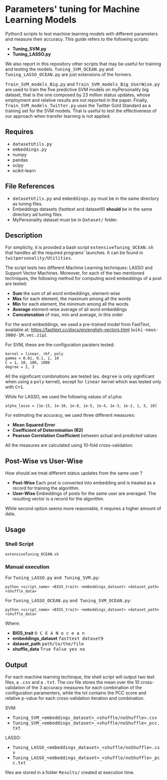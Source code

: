 Parameters' tuning for Machine Learning Models
======
Python3 scripts to test machine learning models with different parameters and measure their accuracy.
This guide refers to the following scripts:

* **Tuning_SVM.py**
* **Tuning_LASSO.py**

We also report in this repository other scripts that may be useful for training and testing the models. <tt>Tuning_SVM_OCEAN.py</tt> and <tt>Tuning_LASSO_OCEAN.py</tt> are just extensions of the formers.

<tt>Train_SVM_models_Big.py</tt> and <tt>Train_SVM_models_Big_UserWise.py</tt> are used to train the five predictive SVM models on myPersonality big dataset, that is the one composed by 23 million status updates, whose employment and relative results are not reported in the paper. Finally, <tt>Train_SVM_models_Twitter.py</tt> uses the Twitter Gold Standard as a training set for the SVM models. That is useful to test the effectiveness of our approach when transfer learning is not applied.

Requires
-----
* <tt>datasetUtils.py</tt>
* <tt>embeddings.py</tt>
* numpy
* pandas
* scipy
* scikit-learn

File References
-----
* <tt>datasetUtils.py</tt> and <tt>embeddings.py</tt> must be in the same directory as tuning files.
* Embeddings datasets (fasttext and dataset9) <b>should</b> be in the same directory ad tuning files.
* MyPersonality dataset must be in <tt>Dataset/</tt> folder.

Description
-----
For simplicity, it is provided a bash script <tt>extensiveTuning_OCEAN.sh</tt> that handles all the required programs' launches. It can be found in <tt>twitpersonality/Utilities</tt>.

The script tests two different Machine Learning techniques: LASSO and Support Vector Machines.
Moreover, for each of the two mentioned techniques, the following method for computing word embeddings of a post are tested:
  * <b>Sum</b> the sum of all word embeddings, element-wise
  * <b>Max</b> for each element, the maximum among all the words
  * <b>Min</b> for each element, the minimum among all the words
  * <b>Average</b> element-wise average of all word embeddings
  * <b>Concatenation</b> of max, min and average, in this order
  
For the word embeddings, we used a pre-trained model from FastText, available at: https://fasttext.cc/docs/en/english-vectors.html (<tt>wiki-news-300d-1M.vec.zip</tt>).

For SVM, these are the configuration paraters tested:
```
kernel = linear, rbf, poly
gamma = 0.01, 0.1, 1, 10
C = 1, 10, 100, 1000
degree = 2, 3
```
All the significant combinations are tested (es. <tt>degree</tt> is only significant when using a <tt>poly</tt> kernel), except for <tt>linear</tt> kernel which was tested only with <tt>C=1</tt>.

While for LASSO, we used the following values of <tt>alpha</tt>:
```
alpha_lasso = [1e-15, 1e-10, 1e-8, 1e-5, 1e-4, 1e-3, 1e-2, 1, 5, 10]
```

For estimating the accuracy, we used three different measures:
 * <b>Mean Squared Error</b>
 * <b>Coefficient of Determination (R2)</b>
 * <b>Pearson Correlation Coefficient</b> between actual and predicted values
 
All the measures are calculated using 10-fold cross-validation.

Post-Wise vs User-Wise
-----
How should we treat different status updates from the same user ?
* <b>Post-Wise</b> Each post is converted into embedding and is treated as a record for training the algorithm.
* <b>User-Wise</b> Embeddings of posts for the same user are averaged. The resulting vector is a record for the algorithm.

While second option seems more reasonable, it requires a higher amount of data.

Usage
-----

### Shell Script
```
extensiveTuning_OCEAN.sh
```
### Manual execution
For <tt>Tuning_LASSO.py</tt> <tt>and Tuning_SVM.py</tt>:
```
python <script_name> <BIG5_trait> <embeddings_dataset> <dataset_path> <shuffle_data>
```
For <tt>Tuning_LASSO_OCEAN.py</tt> <tt>and Tuning_SVM_OCEAN.py</tt>:
```
python <script_name> <BIG5_trait> <embeddings_dataset> <dataset_path> <shuffle_data>
```

Where:
* <b>BIG5_trait</b> <tt>O C E A N o c e a n</tt>
* <b>embeddings_dataset</b> <tt>fasttext dataset9</tt>
* <b>dataset_path</b> <tt>path/to/the/file</tt>
* <b>shuffle_data</b> <tt>True False yes no</tt>


Output
-----
For each machine learning techinque, the shell script will output two text files, a <tt>.csv</tt> and a <tt>.txt</tt>.
The csv file stores the mean over the 10 cross-validation of the 3 accuracy measures for each combination of the configuration paramenters, while the txt contains the PCC score and relative p-value for each cross-validation iteration and combination.

SVM:
* <tt>Tuning_SVM_<embeddings_dataset>_<shuffle/noShuffle>.csv</tt> 
* <tt>Tuning_SVM_<embeddings_dataset>_<shuffle/noShuffle>_pcc.txt</tt>

LASSO:
* <tt>Tuning_LASSO_<embeddings_dataset>_<shuffle/noShuffle>.csv</tt>
* <tt>Tuning_LASSO_<embeddings_dataset>_<shuffle/noShuffle>_pcc.txt</tt>
 
files are stored in a folder <tt>Results/</tt> created at execution time.
